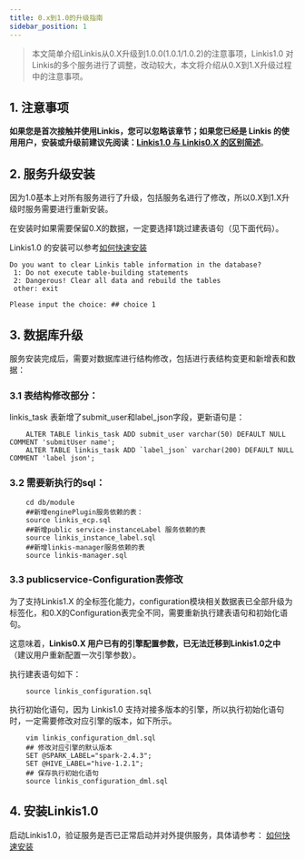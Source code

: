 ```yaml
---
title: 0.x到1.0的升级指南
sidebar_position: 1
---
```


> 本文简单介绍Linkis从0.X升级到1.0.0(1.0.1/1.0.2)的注意事项，Linkis1.0 对Linkis的多个服务进行了调整，改动较大，本文将介绍从0.X到1.X升级过程中的注意事项。

## 1. 注意事项

**如果您是首次接触并使用Linkis，您可以忽略该章节；如果您已经是 Linkis 的使用用户，安装或升级前建议先阅读：[Linkis1.0 与 Linkis0.X 的区别简述](architecture/difference-between-1.0-and-0.x.md)**。

## 2. 服务升级安装

因为1.0基本上对所有服务进行了升级，包括服务名进行了修改，所以0.X到1.X升级时服务需要进行重新安装。

在安装时如果需要保留0.X的数据，一定要选择1跳过建表语句（见下面代码）。

Linkis1.0 的安装可以参考[如何快速安装](deployment/deploy-quick.md)

```
Do you want to clear Linkis table information in the database?
 1: Do not execute table-building statements
 2: Dangerous! Clear all data and rebuild the tables
 other: exit

Please input the choice: ## choice 1
```
## 3. 数据库升级

  服务安装完成后，需要对数据库进行结构修改，包括进行表结构变更和新增表和数据：

### 3.1 表结构修改部分：

  linkis_task 表新增了submit_user和label_json字段，更新语句是：

```mysql-sql
    ALTER TABLE linkis_task ADD submit_user varchar(50) DEFAULT NULL COMMENT 'submitUser name';
    ALTER TABLE linkis_task ADD `label_json` varchar(200) DEFAULT NULL COMMENT 'label json';
```

### 3.2 需要新执行的sql：

```mysql-sql
    cd db/module
    ##新增enginePlugin服务依赖的表：
    source linkis_ecp.sql
    ##新增public service-instanceLabel 服务依赖的表
    source linkis_instance_label.sql
    ##新增linkis-manager服务依赖的表
    source linkis-manager.sql
```

### 3.3 publicservice-Configuration表修改

  为了支持Linkis1.X 的全标签化能力，configuration模块相关数据表已全部升级为标签化，和0.X的Configuration表完全不同，需要重新执行建表语句和初始化语句。

  这意味着，**Linkis0.X 用户已有的引擎配置参数，已无法迁移到Linkis1.0之中**（建议用户重新配置一次引擎参数）。

  执行建表语句如下：

```mysql-sql
    source linkis_configuration.sql
```

  执行初始化语句，因为 Linkis1.0 支持对接多版本的引擎，所以执行初始化语句时，一定需要修改对应引擎的版本，如下所示。

```mysql-sql
    vim linkis_configuration_dml.sql
    ## 修改对应引擎的默认版本
    SET @SPARK_LABEL="spark-2.4.3";
    SET @HIVE_LABEL="hive-1.2.1";
    ## 保存执行初始化语句
    source linkis_configuration_dml.sql
```

## 4. 安装Linkis1.0

  启动Linkis1.0，验证服务是否已正常启动并对外提供服务，具体请参考： [如何快速安装](deployment/deploy-quick.md)
